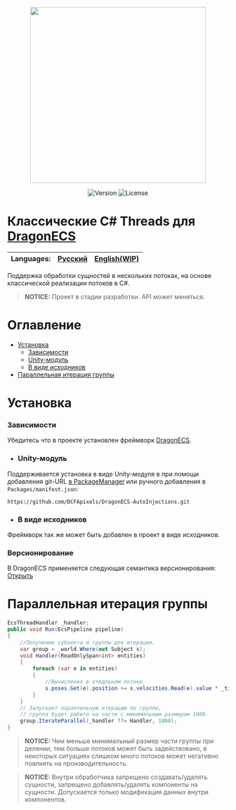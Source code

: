 <p align="center">
<img width="400" src="https://github.com/DCFApixels/DragonECS-ClassicThreads/assets/99481254/94f0e891-2f0a-48e2-85e8-78e3635b3200.png">
</p>

<p align="center">
<img alt="Version" src="https://img.shields.io/github/package-json/v/DCFApixels/DragonECS-ClassicThreads?color=%23ff4e85&style=for-the-badge">
<img alt="License" src="https://img.shields.io/github/license/DCFApixels/DragonECS-ClassicThreads?color=ff4e85&style=for-the-badge">
<!--<img alt="Discord" src="https://img.shields.io/discord/1111696966208999525?color=%23ff4e85&label=Discord&logo=Discord&logoColor=%23ff4e85&style=for-the-badge">-->
</p>

# Классические C# Threads для [DragonECS](https://github.com/DCFApixels/DragonECS)

| Languages: | [Русский](https://github.com/DCFApixels/DragonECS-ClassicThreads/blob/main/README-RU.md) | [English(WIP)](https://github.com/DCFApixels/DragonECS-ClassicThreads) |
| :--- | :--- | :--- |

Поддержка обработки сущностей в нескольких потоках, на основе классической реализации потоков в C#.
> **NOTICE:** Проект в стадии разработки. API может меняться.
# Оглавление
* [Установка](#Установка)
   * [Зависимости](#Зависимости)
   * [Unity-модуль](#Unity-модуль)
   * [В виде исходников](#В-виде-иходников)
* [Параллельная итерация группы](#Параллельная-итерация-группы)

# Установка
### Зависимости
Убедитесь что в проекте установлен фреймворк [DragonECS](https://github.com/DCFApixels/DragonECS).
* ### Unity-модуль
Поддерживается установка в виде Unity-модуля в  при помощи добавления git-URL [в PackageManager](https://docs.unity3d.com/2023.2/Documentation/Manual/upm-ui-giturl.html) или ручного добавления в `Packages/manifest.json`: 
```
https://github.com/DCFApixels/DragonECS-AutoInjections.git
```
* ### В виде исходников
Фреймворк так же может быть добавлен в проект в виде исходников. 

### Версионирование
В DragonECS применяется следующая семантика версионирования: [Открыть](https://gist.github.com/DCFApixels/e53281d4628b19fe5278f3e77a7da9e8#%D0%B2%D0%B5%D1%80%D1%81%D0%B8%D0%BE%D0%BD%D0%B8%D1%80%D0%BE%D0%B2%D0%B0%D0%BD%D0%B8%D0%B5)

# Параллельная итерация группы
``` csharp
EcsThreadHandler _handler;
public void Run(EcsPipeline pipeline)
{
    //Получение субъекта и группы для итерации.
    var group = _world.Where(out Subject s);
    void Handler(ReadOnlySpan<int> entities)
    {
        foreach (var e in entities)
        {
            //Вычисления в отедльном потоке.
            s.poses.Get(e).position += s.velocities.Read(e).value * _time.DeltaTime;
        }
    }
    // Запускает параллельную итерацию по группе, 
    // группа будет рабита на части с минимальным размером 1000.
    group.IterateParallel(_handler ??= Handler, 1000);
}
```
> **NOTICE:** Чем меньше минимальный размер части группы при делении, тем больше потоков может быть задействовано, в некоторых ситуациях слишком много потоков может негативно повлиять на производительность.

> **NOTICE:** Внутри обработчика запрещено создавать/удалять сущности, запрещено добавлять/удалять компоненты на сущности. Допускается только модификация данных внутри компонентов.
